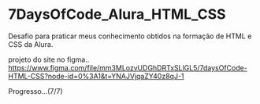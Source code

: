 # 7DaysOfCode_Alura_HTML_CSS
Desafio para praticar meus conhecimento obtidos na formação de HTML e CSS da Alura.

projeto do site no figma..
https://www.figma.com/file/mm3MLozvUDGhDRTxSLlGL5/7daysOfCode-HTML-CSS?node-id=0%3A1&t=YNAJVjqaZY40z8qJ-1

Progresso...(7/7)

